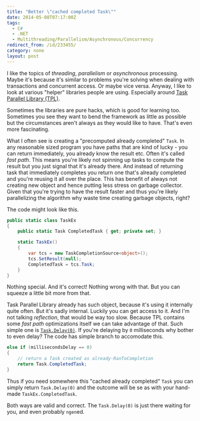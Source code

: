 ```yaml
---
title: "Better \"cached completed Task\""
date: 2014-05-08T07:17:00Z
tags:
  - C#
  - .NET
  - Multithreading/Parallelism/Asynchronous/Concurrency
redirect_from: /id/233455/
category: none
layout: post
---
```

I like the topics of _threading_, _parallelism_ or _asynchronous_ processing. Maybe it's because it's similar to problems you're solving when dealing with transactions and concurrent access. Or maybe vice versa. Anyway, I like to look at various "helper" libraries people are using. Especially around [Task Parallel Library (TPL)][1].

Sometimes the libraries are pure hacks, which is good for learning too. Sometimes you see they want to bend the framework as little as possible but the circumstances aren't always as they would like to have. That's even more fascinating.

<!-- excerpt -->

What I often see is creating a "precomputed already completed" `Task`. In any reasonable sized program you have paths that are kind of lucky - you can return immediately, you already know the result etc. Often it's called _fast path_. This means you're likely not spinning up tasks to compute the result but you just signal that it's already there. And instead of returning task that immediately completes you return one that's already completed and you're reusing it all over the place. This has benefit of always not creating new object and hence putting less stress on garbage collector.  Given that you're trying to have the result faster and thus you're likely parallelizing the algorithm why waste time creating garbage objects, right?

The code might look like this.   

```csharp
public static class TaskEx
{
	public static Task CompletedTask { get; private set; }

	static TaskEx()
	{
		var tcs = new TaskCompletionSource<object>();
		tcs.SetResult(null);
		CompletedTask = tcs.Task;
	}
}
```

Nothing special. And it's correct! Nothing wrong with that. But you can squeeze a little bit more from that.

Task Parallel Library already has such object, because it's using it internally quite often. But it's sadly internal. Luckily you can get access to it. And I'm not talking _reflection_, that would be way too slow. Because TPL contains some _fast path_ optimizations itself we can take advantage of that. Such simple one is [`Task.Delay(0)`][2]. If you're delaying by `0` milliseconds why bother to even delay? The code has simple branch to accomodate this.

```csharp
else if (millisecondsDelay == 0)
{
    // return a Task created as already-RanToCompletion
    return Task.CompletedTask;
}  
```

Thus if you need somewhere this "cached already completed" `Task` you can simply return `Task.Delay(0)` and the outcome will be se as with your hand-made `TaskEx.CompletedTask`. 

Both ways are valid and correct. The `Task.Delay(0)` is just there waiting for you, and even probably `ngen`ed.

[1]: http://msdn.microsoft.com/en-us/library/dd460717(v=vs.110).aspx
[2]: http://referencesource.microsoft.com/#mscorlib/system/threading/Tasks/Task.cs#5868